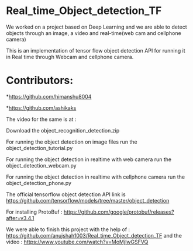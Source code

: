 # Real_time_Object_detection_TF
We worked on a project based on Deep Learning and we are able to detect objects through an image, a video and real-time(web cam and cellphone camera)

This is an implementation of tensor flow object detection API for running it in Real time through Webcam and cellphone camera.
# Contributors:
*https://github.com/himanshu8004

*https://github.com/ashikaks

The video for the same is at :

Download the object_recognition_detection.zip

For running the object detection on image files run the object_detection_tutorial.py

For running the object detection in realtime with web camera run the object_detection_webcam.py

For running the object detection in realtime with cellphone camera run the object_detection_phone.py

The official tensorflow object detection API link is https://github.com/tensorflow/models/tree/master/object_detection

For installing ProtoBuf : https://github.com/google/protobuf/releases?after=v3.4.1

We were able to finish this project with the help of : https://github.com/anujshah1003/Real_time_Object_detection_TF
and the video : https://www.youtube.com/watch?v=MoMjIwGSFVQ
